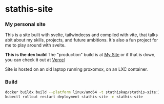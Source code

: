 # stathis-site

### My personal site

This is a site built with svelte, tailwindecss and compiled with vite, that talks abit about my skills, projects, and future ambitions. It's also a fun project for me to play around with svelte.

**This is the dev build**
The "production" build is at
[My Site](https://stathis-kapnidis.cf) or if that is down, you can check it out at [Vercel](https://stathis-site.vercel.app)

Site is hosted on an old laptop running proxomox, on an LXC container.


### Build
```sh
docker buildx build --platform linux/amd64 -t stathiskap/stathis-site:1.0 . --push
kubectl rollout restart deployment stathis-site -n stathis-site
```
